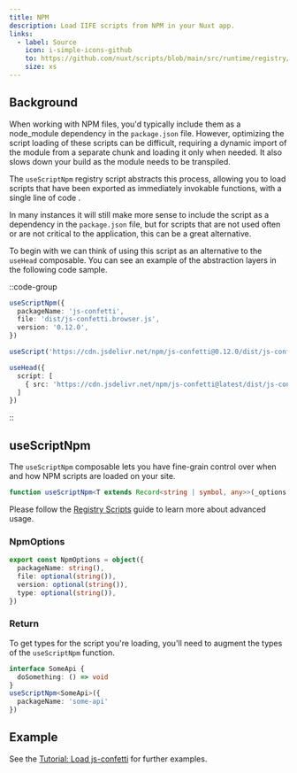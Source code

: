 ```yaml
---
title: NPM
description: Load IIFE scripts from NPM in your Nuxt app.
links:
  - label: Source
    icon: i-simple-icons-github
    to: https://github.com/nuxt/scripts/blob/main/src/runtime/registry/npm.ts
    size: xs
---
```


## Background

When working with NPM files, you'd typically include them as a node_module dependency in the `package.json` file. However,
optimizing the script loading of these scripts can be difficult, requiring a dynamic import of the module from a separate chunk and
loading it only when needed. It also slows down your build as the module needs to be transpiled.

The `useScriptNpm` registry script abstracts this process, allowing you to load scripts that have been exported as immediately invokable functions,
with a single line of code .

In many instances it will still make more sense to include the script as a dependency in the `package.json` file, but for scripts that are not used often or
are not critical to the application, this can be a great alternative.

To begin with we can think of using this script as an alternative to the `useHead` composable. You can see an example of the abstraction
layers in the following code sample.

::code-group

```ts [Registry Script useScriptNpm]
useScriptNpm({
  packageName: 'js-confetti',
  file: 'dist/js-confetti.browser.js',
  version: '0.12.0',
})
```

```ts [useScript]
useScript('https://cdn.jsdelivr.net/npm/js-confetti@0.12.0/dist/js-confetti.browser.js')
```

```ts [useHead]
useHead({
  script: [
    { src: 'https://cdn.jsdelivr.net/npm/js-confetti@latest/dist/js-confetti.browser.js' }
  ]
})
```

::

## useScriptNpm

The `useScriptNpm` composable lets you have fine-grain control over when and how NPM scripts are loaded on your site.

```ts
function useScriptNpm<T extends Record<string | symbol, any>>(_options: NpmInput) {}
```

Please follow the [Registry Scripts](/docs/guides/registry-scripts) guide to learn more about advanced usage.

### NpmOptions

```ts
export const NpmOptions = object({
  packageName: string(),
  file: optional(string()),
  version: optional(string()),
  type: optional(string()),
})
```

### Return

To get types for the script you're loading, you'll need to augment the types of the `useScriptNpm` function.

```ts
interface SomeApi {
  doSomething: () => void
}
useScriptNpm<SomeApi>({
  packageName: 'some-api'
})
```

## Example

See the [Tutorial: Load js-confetti](/docs/getting-started/confetti-tutorial) for further examples.
